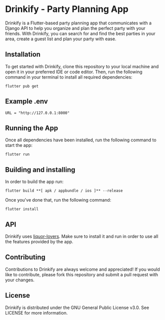 
# Drinkify - Party Planning App
Drinkify is a Flutter-based party planning app that communicates with a Django API to help you organize and plan the perfect party with your friends. With Drinkify, you can search for and find the best parties in your area, create a guest list and plan your party with ease.

## Installation

To get started with Drinkify, clone this repository to your local machine and open it in your preferred IDE or code editor. Then, run the following command in your terminal to install all required dependencies:
```
flutter pub get
```

## Example .env
```
URL = "http://127.0.0.1:8000"
```

## Running the App

Once all dependencies have been installed, run the following command to start the app:
```
flutter run
```

## Building and installing
In order to build the app run:
```
flutter build **[ apk / appbundle / ios ]** --release
```

Once you've done that, run the following command:
```
flutter install
```

## API

Drinkify uses [liquor-lovers](https://github.com/Kawaii-Addicts/liquor-lovers). Make sure to install it and run in order to use all the features provided by the app.

## Contributing

Contributions to Drinkify are always welcome and appreciated! If you would like to contribute, please fork this repository and submit a pull request with your changes. 

## License

Drinkify is distributed under the GNU General Public License v3.0. See LICENSE for more information.
